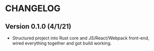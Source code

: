 # CHANGELOG

## Version 0.1.0 (4/1/21)

- Structured project into Rust core and JS/React/Webpack front-end, wired everything together and got build working.